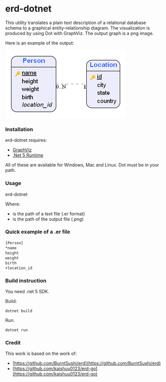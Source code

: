 # erd-dotnet

This utility translates a plain text description of a relational database schema to a graphical entity-relationship diagram. The visualization is produced by using Dot with GraphViz. The output graph is a png image.

Here is an example of the output:

![Simple erd example](https://github.com/frolic06/erd-dotnet/raw/main/examples/simple.png)

### Installation

erd-dotnet requires:
* [GraphViz](http://www.graphviz.org/download/)
* [.Net 5 Runtime](https://dotnet.microsoft.com/download/dotnet/5.0)

All of these are available for Windows, Mac and Linux.
Dot must be in your path.

### Usage

erd-dotnet <path-to-input-file> <path-to-output-file>
  
Where:
 * <path-to-input-file> is the path of a text file (.er format)
 * <path-to-output-file> is the path of the output file (.png)

### Quick example of a .er file

```
[Person]
*name
height
weight
birth
+location_id
```

### Build instruction

You need .net 5 SDK.

Build:
```
dotnet build
```
Run:
```
dotnet run
```


### Credit

This work is based on the work of:
 * [https://github.com/BurntSushi/erd](https://github.com/BurntSushi/erd)
 * [https://github.com/kaishuu0123/erd-go](https://github.com/kaishuu0123/erd-go)
